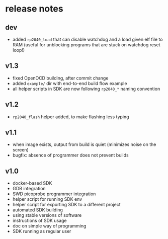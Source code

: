 # release notes

## dev
* added `rp2040_load` that can disable watchdog and a load given elf file to RAM (useful for unblocking programs that are stuck on watchdog reset loop!)

## v1.3
* fixed OpenOCD building, after commit change
* added `example/` dir with end-to-end build flow example
* all helper scripts in SDK are now following `rp2040_*` naming convention

## v1.2
* `rp2040_flash` helper added, to make flashing less typing

## v1.1
* when image exists, output from build is quiet (minimizes noise on the screen)
* bugfix: absence of programmer does not prevent builds

## v1.0
* docker-based SDK
* GDB integration
* SWD picoprobe programmer integration
* helper script for running SDK env
* helper script for exporting SDK to a different project
* automated SDK building
* using stable versions of software
* instructions of SDK usage
* doc on simple way of programming
* SDK running as regular user
